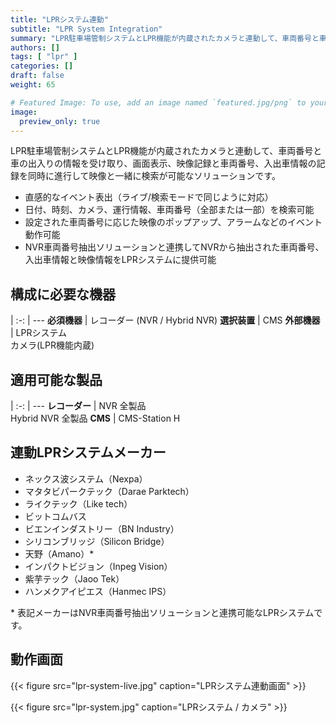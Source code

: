 ```yaml
---
title: "LPRシステム連動"
subtitle: "LPR System Integration"
summary: "LPR駐車場管制システムとLPR機能が内蔵されたカメラと連動して、車両番号と車の出入りの情報を受け取り、画面表示、映像記録と車両番号、入出車情報の記録を同時に進行して映像と一緒に検索が可能なソリューションです。"
authors: []
tags: [ "lpr" ]
categories: []
draft: false
weight: 65

# Featured Image: To use, add an image named `featured.jpg/png` to your page's folder.
image:
  preview_only: true
---
```


LPR駐車場管制システムとLPR機能が内蔵されたカメラと連動して、車両番号と車の出入りの情報を受け取り、画面表示、映像記録と車両番号、入出車情報の記録を同時に進行して映像と一緒に検索が可能なソリューションです。

- 直感的なイベント表出（ライブ/検索モードで同じように対応）
- 日付、時刻、カメラ、運行情報、車両番号（全部または一部）を検索可能
- 設定された車両番号に応じた映像のポップアップ、アラームなどのイベント動作可能
- NVR車両番号抽出ソリューションと連携してNVRから抽出​​された車両番号、入出車情報と映像情報をLPRシステムに提供可能

<div class="container">
<div class="row">
<div class="col-12 col-sm-6 pl-0">

## 構成に必要な機器

|
:-: | ---
**必須機器** | レコーダー (NVR / Hybrid NVR)
**選択装置** | CMS
**外部機器** | LPRシステム<br>カメラ(LPR機能内蔵)

</div>
<div class="col-12 col-sm-6 pl-0">

## 適用可能な製品

|
:-: | ---
**レコーダー** | NVR 全製品<br>Hybrid NVR 全製品
**CMS** | CMS-Station H

</div>
</div>
</div>

## 連動LPRシステムメーカー

- ネックス波システム（Nexpa）
- マタタビパークテック（Darae Parktech）
- ライクテック（Like tech）
- ビットコムバス
- ビエンインダストリー（BN Industry）
- シリコンブリッジ（Silicon Bridge）
- 天野（Amano）\*
- インパクトビジョン（Inpeg Vision）
- 紫芋テック（Jaoo Tek）
- ハンメクアイピエス（Hanmec IPS）

\* 表記メーカーはNVR車両番号抽出ソリューションと連携可能なLPRシステムです。

## 動作画面

{{< figure src="lpr-system-live.jpg" caption="LPRシステム連動画面" >}}

{{< figure src="lpr-system.jpg" caption="LPRシステム / カメラ" >}}
